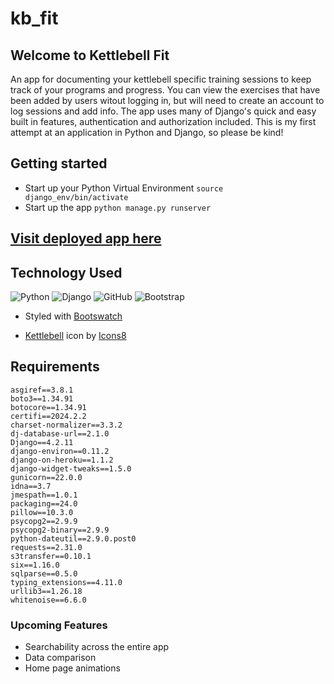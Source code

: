 # kb_fit

## Welcome to Kettlebell Fit
An app for documenting your kettlebell specific training sessions to keep track of your programs and progress. You can view the exercises that have been added by users witout logging in, but will need to create an account to log sessions and add info.
The app uses many of Django's quick and easy built in features, authentication and authorization included.
This is my first attempt at an application in Python and Django, so please be kind!

## Getting started
- Start up your Python Virtual Environment
`source django_env/bin/activate`
- Start up the app
`python manage.py runserver`

## [Visit deployed app here](https://kettlebell-fit-1513cd41f148.herokuapp.com/)

## Technology Used
![Python](https://img.shields.io/badge/python-3670A0?style=for-the-badge&logo=python&logoColor=ffdd54)
![Django](https://img.shields.io/badge/django-%23092E20.svg?style=for-the-badge&logo=django&logoColor=white)
![GitHub](https://img.shields.io/badge/github-%23121011.svg?style=for-the-badge&logo=github&logoColor=white)
![Bootstrap](https://img.shields.io/badge/bootstrap-%238511FA.svg?style=for-the-badge&logo=bootstrap&logoColor=white)

- Styled with [Bootswatch](https://bootswatch.com/)

- <a target="_blank" href="https://icons8.com/icon/ur7Wlis7nVHs/kettlebell">Kettlebell</a> icon by <a target="_blank" href="https://icons8.com">Icons8</a>

## Requirements
```
asgiref==3.8.1
boto3==1.34.91
botocore==1.34.91
certifi==2024.2.2
charset-normalizer==3.3.2
dj-database-url==2.1.0
Django==4.2.11
django-environ==0.11.2
django-on-heroku==1.1.2
django-widget-tweaks==1.5.0
gunicorn==22.0.0
idna==3.7
jmespath==1.0.1
packaging==24.0
pillow==10.3.0
psycopg2==2.9.9
psycopg2-binary==2.9.9
python-dateutil==2.9.0.post0
requests==2.31.0
s3transfer==0.10.1
six==1.16.0
sqlparse==0.5.0
typing_extensions==4.11.0
urllib3==1.26.18
whitenoise==6.6.0
```

### Upcoming Features
- Searchability across the entire app
- Data comparison
- Home page animations
